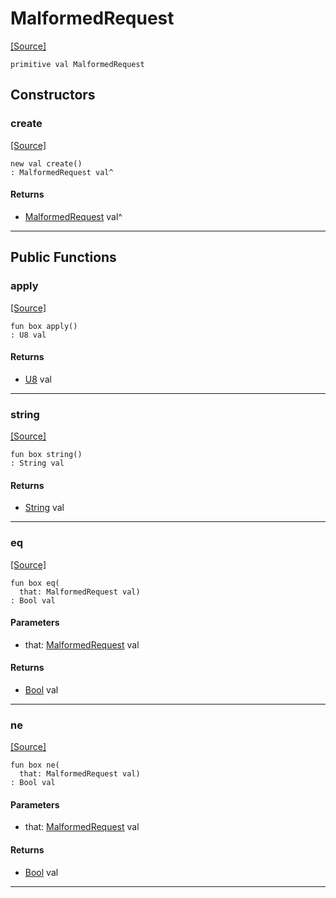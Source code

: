 # MalformedRequest
<span class="source-link">[[Source]](src/mqtt-primitives/errorCodes.md#L-0-22)</span>
```pony
primitive val MalformedRequest
```

## Constructors

### create
<span class="source-link">[[Source]](src/mqtt-primitives/errorCodes.md#L-0-22)</span>


```pony
new val create()
: MalformedRequest val^
```

#### Returns

* [MalformedRequest](mqtt-primitives-MalformedRequest.md) val^

---

## Public Functions

### apply
<span class="source-link">[[Source]](src/mqtt-primitives/errorCodes.md#L-0-22)</span>


```pony
fun box apply()
: U8 val
```

#### Returns

* [U8](builtin-U8.md) val

---

### string
<span class="source-link">[[Source]](src/mqtt-primitives/errorCodes.md#L-0-22)</span>


```pony
fun box string()
: String val
```

#### Returns

* [String](builtin-String.md) val

---

### eq
<span class="source-link">[[Source]](src/mqtt-primitives/errorCodes.md#L-0-22)</span>


```pony
fun box eq(
  that: MalformedRequest val)
: Bool val
```
#### Parameters

*   that: [MalformedRequest](mqtt-primitives-MalformedRequest.md) val

#### Returns

* [Bool](builtin-Bool.md) val

---

### ne
<span class="source-link">[[Source]](src/mqtt-primitives/errorCodes.md#L-0-22)</span>


```pony
fun box ne(
  that: MalformedRequest val)
: Bool val
```
#### Parameters

*   that: [MalformedRequest](mqtt-primitives-MalformedRequest.md) val

#### Returns

* [Bool](builtin-Bool.md) val

---

